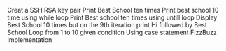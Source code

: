 Creat a SSH RSA key pair
Print Best School ten times
Print best school 10 time using while loop
Print Best school ten times using untill loop
Display Best School 10 times but on the 9th iteration print Hi followed by Best School
Loop from 1 to 10 given condition
Using case statement
FizzBuzz Implementation
